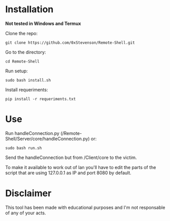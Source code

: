 # Installation
__Not tested in Windows and Termux__

Clone the repo:
```
git clone https://github.com/0xStevenson/Remote-Shell.git
```
Go to the directory:
```
cd Remote-Shell
```
Run setup:
```
sudo bash install.sh
```
Install requeriments:
```
pip install -r requeriments.txt
```

# Use

Run handleConnection.py (/Remote-Shell/Server/core/handleConnection.py) or:
```
sudo bash run.sh
```
Send the handleConnection but from /Client/core to the victim.

To make it available to work out of lan you'll have to edit the parts of the script that are using 127.0.0.1 as IP and port 8080 by default.

# Disclaimer

This tool has been made with educational purposes and I'm not responsable of any of your acts.
